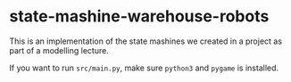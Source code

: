 # state-mashine-warehouse-robots

This is an implementation of the state mashines we created in a project as part of a modelling lecture.

If you want to run `src/main.py`, make sure `python3` and `pygame` is installed.
